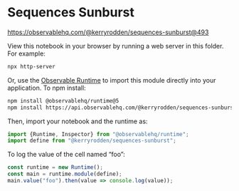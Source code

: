 # Sequences Sunburst

https://observablehq.com/@kerryrodden/sequences-sunburst@493

View this notebook in your browser by running a web server in this folder. For
example:

~~~sh
npx http-server
~~~

Or, use the [Observable Runtime](https://github.com/observablehq/runtime) to
import this module directly into your application. To npm install:

~~~sh
npm install @observablehq/runtime@5
npm install https://api.observablehq.com/@kerryrodden/sequences-sunburst@493.tgz?v=3
~~~

Then, import your notebook and the runtime as:

~~~js
import {Runtime, Inspector} from "@observablehq/runtime";
import define from "@kerryrodden/sequences-sunburst";
~~~

To log the value of the cell named “foo”:

~~~js
const runtime = new Runtime();
const main = runtime.module(define);
main.value("foo").then(value => console.log(value));
~~~
